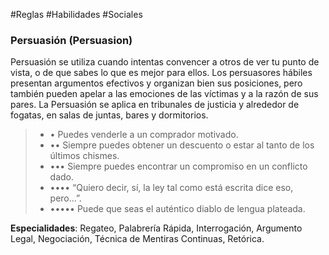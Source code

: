 #Reglas #Habilidades #Sociales

### Persuasión (Persuasion)

Persuasión se utiliza cuando intentas convencer a otros de ver tu punto de vista, o de que sabes lo que es mejor para ellos. Los persuasores hábiles presentan argumentos efectivos y organizan bien sus posiciones, pero también pueden apelar a las emociones de las víctimas y a la razón de sus pares. La Persuasión se aplica en tribunales de justicia y alrededor de fogatas, en salas de juntas, bares y dormitorios.

> - • Puedes venderle a un comprador motivado.
> - •• Siempre puedes obtener un descuento o estar al tanto de los últimos chismes.
> - ••• Siempre puedes encontrar un compromiso en un conflicto dado.
> - •••• “Quiero decir, sí, la ley tal como está escrita dice eso, pero…”.
> - ••••• Puede que seas el auténtico diablo de lengua plateada.

**Especialidades**: Regateo, Palabrería Rápida, Interrogación, Argumento Legal, Negociación, Técnica de Mentiras Continuas, Retórica.